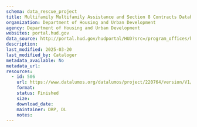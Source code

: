 ```yaml
---
schema: data_rescue_project 
title: Multifamily Multifamily Assistance and Section 8 Contracts Database
organization: Department of Housing and Urban Development
agency: Department of Housing and Urban Development
websites: portal.hud.gov
data_source: http://portal.hud.gov/hudportal/HUD?src=/program_offices/housing/mfh/exp/mfhdiscl
description: 
last_modified: 2025-03-20
last_modified_by: Cataloger
metadata_available: No
metadata_url: 
resources:
  - id: 506
    url: https://www.datalumos.org/datalumos/project/220764/version/V1/view
    format: 
    status: Finished
    size: 
    download_date: 
    maintainer: DRP, DL
    notes: 
---
```

